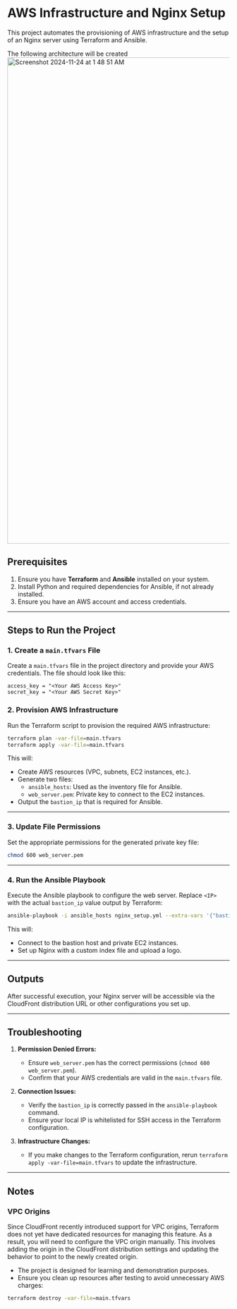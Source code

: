 # AWS Infrastructure and Nginx Setup

This project automates the provisioning of AWS infrastructure and the setup of an Nginx server using Terraform and Ansible.

The following architecture will be created
<img width="1103" alt="Screenshot 2024-11-24 at 1 48 51 AM" src="https://github.com/user-attachments/assets/1fc79875-a852-4158-81fd-73689fd98b1a">

## Prerequisites

1. Ensure you have **Terraform** and **Ansible** installed on your system.
2. Install Python and required dependencies for Ansible, if not already installed.
3. Ensure you have an AWS account and access credentials.

---

## Steps to Run the Project

### 1. Create a `main.tfvars` File

Create a `main.tfvars` file in the project directory and provide your AWS credentials. The file should look like this:

```hcl
access_key = "<Your AWS Access Key>"
secret_key = "<Your AWS Secret Key>"
```

### 2. Provision AWS Infrastructure

Run the Terraform script to provision the required AWS infrastructure:

```bash
terraform plan -var-file=main.tfvars
terraform apply -var-file=main.tfvars
```

This will:

- Create AWS resources (VPC, subnets, EC2 instances, etc.).
- Generate two files:
  - `ansible_hosts`: Used as the inventory file for Ansible.
  - `web_server.pem`: Private key to connect to the EC2 instances.
- Output the `bastion_ip` that is required for Ansible.

---

### 3. Update File Permissions

Set the appropriate permissions for the generated private key file:

```bash
chmod 600 web_server.pem
```

---

### 4. Run the Ansible Playbook

Execute the Ansible playbook to configure the web server. Replace `<IP>` with the actual `bastion_ip` value output by Terraform:

```bash
ansible-playbook -i ansible_hosts nginx_setup.yml --extra-vars '{"bastion_ip": "<IP>", "ansible_ssh_user": "ec2-user"}'
```

This will:

- Connect to the bastion host and private EC2 instances.
- Set up Nginx with a custom index file and upload a logo.

---

## Outputs

After successful execution, your Nginx server will be accessible via the CloudFront distribution URL or other configurations you set up.

---

## Troubleshooting

1. **Permission Denied Errors:**
   - Ensure `web_server.pem` has the correct permissions (`chmod 600 web_server.pem`).
   - Confirm that your AWS credentials are valid in the `main.tfvars` file.

2. **Connection Issues:**
   - Verify the `bastion_ip` is correctly passed in the `ansible-playbook` command.
   - Ensure your local IP is whitelisted for SSH access in the Terraform configuration.

3. **Infrastructure Changes:**
   - If you make changes to the Terraform configuration, rerun `terraform apply -var-file=main.tfvars` to update the infrastructure.

---

## Notes

### VPC Origins
Since CloudFront recently introduced support for VPC origins, Terraform does not yet have dedicated resources for managing this feature. As a result, you will need to configure the VPC origin manually. This involves adding the origin in the CloudFront distribution settings and updating the behavior to point to the newly created origin.

- The project is designed for learning and demonstration purposes.
- Ensure you clean up resources after testing to avoid unnecessary AWS charges:

```bash
terraform destroy -var-file=main.tfvars
```
